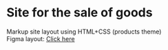 # <storng>Site for the sale of goods</strong>
Markup site layout using HTML+CSS (products theme)
<br />
Figma layout: [Click here](https://www.figma.com/file/p81YblcMctuOxRYd3jrywa/)

